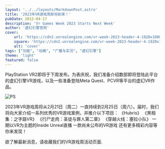 ```yaml
---
layout: '../../layouts/MarkdownPost.astro'
title: '2023年VR游戏周即将到来！'
pubDate: 2012-04-17
description: 'Vr Games Week 2023 Starts Next Week'
author: '虚幻引擎官网'
cover:
    url: 'https://cdn2.unrealengine.com/vr-week-2023-header-4-1920x1080-376e6c48383f.jpg?resize=1&w=1920'
    square: 'https://cdn2.unrealengine.com/vr-week-2023-header-4-1920x1080-376e6c48383f.jpg?resize=1&w=1920'
    alt: 'cover'
tags: ["功能", "动画", "广播与实况", "虚幻引擎"]
theme: 'light'
featured: false
---
```


PlayStation VR2即将于下周发布。为表庆祝，我们准备介绍数部即将登陆此平台的虚幻引擎VR游戏，以及一些准备登陆Meta Quest、PCVR等平台的虚幻VR作品。

![PS](https://cdn2.unrealengine.com/vr-week-2023-header-4-1920x1080-376e6c48383f.jpg?resize=1&w=1920)

2023年VR游戏周将从2月21日（周二）一直持续到2月25日（周六）。届时，我们将向大家介绍一系列优秀的VR游戏案例，并推介以下项目：
《Hubris》
《黑相集：之字路VR》
《行尸走肉：圣徒与罪人第二章》
《穿越火线：塞拉小队》
一期以VR为主题的Inside Unreal直播
一款尚未公布的VR游戏
还有更多精彩内容等你来发现！

欲了解最新消息，请收藏我们的VR游戏周活动页面.
